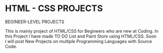 # HTML - CSS PROJECTS
BEGINEER-LEVEL PROJECTS

This is mainly project of HTML/CSS for Begineers who are new at Coding.
In this Project I have made TO DO List and Paint Store using HTML/CSS. 
Soon I will post New Projects on multiple Programming Languages with Source Code.

